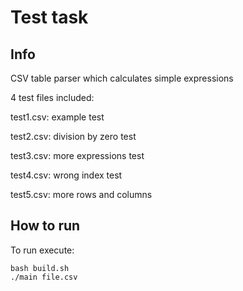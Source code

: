 # Test task
## Info
CSV table parser which calculates simple expressions

4 test files included:

test1.csv: example test

test2.csv: division by zero test

test3.csv: more expressions test

test4.csv: wrong index test

test5.csv: more rows and columns

## How to run

To run execute:

```
bash build.sh
./main file.csv
```
